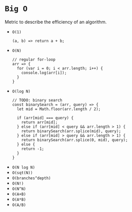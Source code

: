# `Big O`

Metric to describe the efficiency of an algorithm.

- `O(1)`
  ```
  (a, b) => return a + b;
  ```
- `O(N)`
  ```
  // regular for-loop
  arr => {
    for (var i = 0; i < arr.length; i++) {
      console.log(arr[i]);
    }
  }
  ```
- `O(log N)`
  ```
  // TODO: binary search
  const binarySearch = (arr, query) => {
    let mid = Math.floor(arr.length / 2);
    
    if (arr[mid] === query) {
      return arr[mid];
    } else if (arr[mid] < query && arr.length > 1) { 
      return binarySearch(arr.splice(mid), query);
    } else if (arr[mid] > query && arr.length > 1) { 
      return binarySearch(arr.splice(0, mid), query);
    } else {
      return -1;
    }
  }
  ```
- `O(N log N)`
- `O(sqt(N))`
- `O(branches^depth)`
- `O(N!)`
- `O(N^N)`
- `O(A+B)`
- `O(A*B)`
- `O(A/B)`